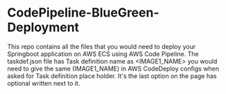 # CodePipeline-BlueGreen-Deployment


This repo contains all the files that you would need to deploy your Springboot application on AWS ECS using AWS Code Pipeline.
The taskdef.json file has Task definition name as <IMAGE1_NAME> you would need to give the same (IMAGE1_NAME) in AWS CodeDeploy configs 
when asked for Task definition place holder. It's the last option on the page has optional written next to it.
